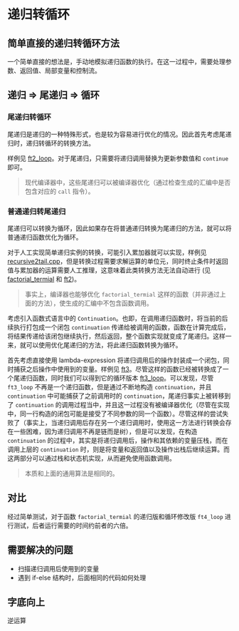 # 递归转循环

## 简单直接的递归转循环方法

一个简单直接的想法是，手动地模拟递归函数的执行。在这一过程中，需要处理参数、返回值、局部变量和控制流。

## 递归 => 尾递归 => 循环

### 尾递归转循环

尾递归是递归的一种特殊形式，也是较为容易进行优化的情况。因此首先考虑尾递归时，递归转循环的转换方法。

样例见 [ft2_loop](tail2loop.cpp)。对于尾递归，只需要将递归调用替换为更新参数值和 `continue` 即可。

> 现代编译器中，这些尾递归可以被编译器优化（通过检查生成的汇编中是否包含对应的 `call` 指令）。

### 普通递归转尾递归

尾递归可以转换为循环，因此如果存在将普通递归转换为尾递归的方法，就可以将普通递归函数优化为循环。

对于人工实现简单递归实例的转换，可能引入累加器就可以实现，样例见 [recursive2tail.cpp](recursive2tail.cpp)，但是转换过程需要求解运算的单位元，同时终止条件时返回值与累加器的运算需要人工推理，这意味着此类转换方法无法自动进行 (见 [factorial_termial](recursive2tail.cpp) 和 [ft2](recursive2tail.cpp))。

> 事实上，编译器也能够优化 `factorial_termial` 这样的函数（并非通过上面的方法），使生成的汇编中不包含函数调用。

考虑引入函数式语言中的 `Continuation`。也即，在调用递归函数时，将当前的后续执行打包成一个闭包 `continuation` 传递给被调用的函数，函数在计算完成后，将结果传递给该闭包继续执行，然后返回，整个函数实现就变成了尾递归。这样一来，就可以使用优化尾递归的方法，将此递归函数转换为循环。

首先考虑直接使用 lambda-expression 将递归调用后的操作封装成一个闭包，同时捕获之后操作中使用到的变量。样例见 [ft3](recursive2tail.cpp)。尽管这样的函数已经被转换成了一个尾递归函数，同时我们可以得到它的循环版本 [ft3_loop](tail2loop.cpp)。可以发现，尽管 `ft3_loop` 不再是一个递归函数，但是通过不断地构造 `continuation`，并且 `continuation` 中可能捕获了之前调用时的 `continuation`，尾递归事实上被转移到了 `continuation` 的调用过程当中，并且这一过程没有被编译器优化（尽管在实现中，同一行构造的闭包可能是接受了不同参数的同一个函数）。尽管这样的尝试失败了（事实上，当递归调用后存在另一个递归调用时，使用这一方法进行转换会存在一些困难，因为递归调用不再是链而是树），但是可以发现，在构造 `continuation` 的过程中，其实是将递归调用后，操作和其依赖的变量压栈，而在调用上层的 `continuation` 时，则是将变量和返回值以及操作出栈后继续运算。而这两部分可以通过栈和状态机实现，从而避免使用函数调用。

> 本质和上面的通用算法是相同的。

## 对比

经过简单测试，对于函数 `factorial_termial` 的递归版和循环修改版 `ft4_loop` 进行测试，后者运行需要的时间约前者的六倍。

## 需要解决的问题

- 扫描递归调用后使用到的变量
- 遇到 if-else 结构时，后面相同的代码如何处理

## 字底向上

逆运算
